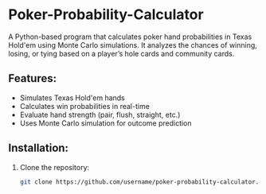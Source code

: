 # Poker-Probability-Calculator
A Python-based program that calculates poker hand probabilities in Texas Hold'em using Monte Carlo simulations. It analyzes the chances of winning, losing, or tying based on a player’s hole cards and community cards.

## Features:
- Simulates Texas Hold'em hands
- Calculates win probabilities in real-time
- Evaluate hand strength (pair, flush, straight, etc.)
- Uses Monte Carlo simulation for outcome prediction

## Installation:
1. Clone the repository:
   ```bash
   git clone https://github.com/username/poker-probability-calculator.git
